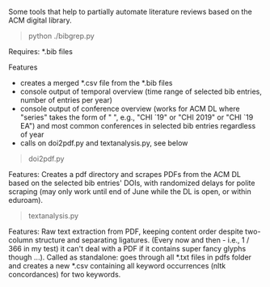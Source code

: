 Some tools that help to partially automate literature reviews based on the ACM digital library.

> python ./bibgrep.py

Requires: *.bib files 


Features 
- creates a merged *.csv file from the *.bib files
- console output of temporal overview (time range of selected bib entries, number of entries per year)
- console output of conference overview (works for ACM DL where "series" takes the form of "<CONFERENCE> <YEAR> <OPTIONAL ADDITION>", e.g., "CHI ´19" or "CHI 2019" or "CHI `19 EA") and most common conferences in selected bib entries regardless of year
- calls on doi2pdf.py and textanalysis.py, see below

> doi2pdf.py

Features:
Creates a pdf directory and scrapes PDFs from the ACM DL based on the selected bib entries' DOIs, with randomized delays for polite scraping (may only work until end of June while the DL is open, or within eduroam).

> textanalysis.py

Features:
Raw text extraction from PDF, keeping content order despite two-column structure and separating ligatures. (Every now and then - i.e., 1 / 366 in my test) it can't deal with a PDF if it contains super fancy glyphs though ...).
Called as standalone: goes through all *.txt files in pdfs folder and creates a new *.csv containing all keyword occurrences (nltk concordances) for two keywords. 



